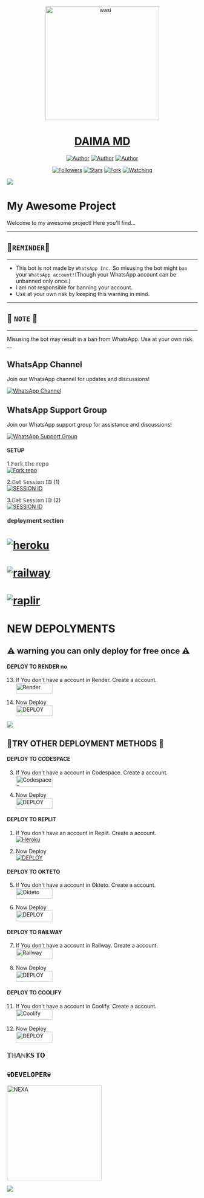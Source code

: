  <p align="center">  
  <a href="https://whatsapp.com/channel/0029VaWeUY9Jf05hxbJkVW23">
    <img alt="wasi" height="300" src="https://i.imgur.com/ZU68hi4.jpeg">
    <h1 align="center">DAIMA MD </h1>
  </a>
</p>
<p align="center">
<a href="https://github.com/henrygokugt99"><img title="Author" src="https://img.shields.io/badge/henrygokugt99-black?style=for-the-badge&logo=Github"></a> <a href="https://whatsapp.com/channel/0029VaWeUY9Jf05hxbJkVW23"><img title="Author" src="https://img.shields.io/badge/CHANNEL-black?style=for-the-badge&logo=whatsapp"></a> <a href="https://wa.me/256789810043"><img title="Author" src="https://img.shields.io/badge/CHAT US-black?style=for-the-badge&logo=whatsapp"></a>
<p/>
<p align="center">
<a href="https://github.com/henrygokugt99?tab=followers"><img title="Followers" src="https://img.shields.io/github/followers/henrygokugt99?label=Followers&style=social"></a>
<a href="https://github.com/henrygokugt99/DAIMA-MD/stargazers/"><img title="Stars" src="https://img.shields.io/github/stars/henrygokugt99/DAIMA-MD?&style=social"></a>
<a href="https://github.com/henrygokugt99/DAIMA-MD/network/members"><img title="Fork" src="https://img.shields.io/github/forks/henrygokugt99/DAIMA-MD?style=social"></a>
<a href="https://github.com/henrygokugt99/DAIMA-MD/watchers"><img title="Watching" src="https://img.shields.io/github/watchers/henrygokugt99/DAIMA-MD?label=Watching&style=social"></a>
</p>
<a><img src='https://i.imgur.com/LyHic3i.gif'/></a>

####  
# My Awesome Project

Welcome to my awesome project! Here you'll find...
___
## 📢`REMINDER`📢
___
- This bot is not made by `WhatsApp Inc.` So misusing the bot might `ban` your `WhatsApp account!`(Though your WhatsApp account can be unbanned only once.)
- I am not responsible for banning your account.
- Use at your own risk by keeping this warning in mind.
___
## 📝 `NOTE` 📝
___
Misusing the bot may result in a ban from WhatsApp. Use at your own risk.
__
## WhatsApp Channel

Join our WhatsApp channel for updates and discussions!

[![WhatsApp Channel](https://img.shields.io/badge/Join-WhatsApp%20Channel-25D366?style=for-the-badge&logo=whatsapp)](https://whatsapp.com/channel/0029VaWeUY9Jf05hxbJkVW23)
## WhatsApp Support Group

Join our WhatsApp support group for assistance and discussions!

[![WhatsApp Support Group](https://img.shields.io/badge/Join-WhatsApp%20Support%20Group-25D366?style=for-the-badge&logo=whatsapp)](https://chat.whatsapp.com/LpacbNXvuhqLAr7AZwyU3r)

#### SETUP

1.𝔽𝕠𝕣𝕜 𝕥𝕙𝕖 𝕣𝕖𝕡𝕠
    <br>
<a href='https://github.com/henrygokugt99/DAIMA-MD/fork' target="_blank"><img alt='Fork repo' src='https://img.shields.io/badge/Fork Repo-100000?style=for-the-badge&logo=scan&logoColor=white&labelColor=black&color=green'/></a>



2.𝔾𝕖𝕥 𝕊𝕖𝕤𝕤𝕚𝕠𝕟 𝕀𝔻 (1)
    <br>
<a href='https://daimapairingcode-7e324573f805.herokuapp.com/' target="_blank"><img alt='SESSION ID' src='https://img.shields.io/badge/Session_id-100000?style=for-the-badge&logo=scan&logoColor=white&labelColor=black&color=green'/></a>


3.𝔾𝕖𝕥 𝕊𝕖𝕤𝕤𝕚𝕠𝕟 𝕀𝔻 (2)
    <br>
<a href='https://replit.com/@fivesteps45/DAIMA-MD-PAIR-CODE-10#README.md' target="_blank"><img alt='SESSION ID' src='https://img.shields.io/badge/Session_id-100000?style=for-the-badge&logo=scan&logoColor=white&labelColor=black&color=green'/></a>


#### 𝕕𝕖𝕡𝕝𝕠𝕪𝕞𝕖𝕟𝕥 𝕤𝕖𝕔𝕥𝕚𝕠𝕟
# <a href="https://dashboard.heroku.com/new?template=https://github.com/henrygokugt99/DAIMA-MD"><img title="heroku" src="https://img.shields.io/badge/DEPLOY ON HEROKU-h?color=green&style=for-the-badge&logo=msi"></a>
# <a href="https://railway.app/template/tM2McB?referralCode=v7Xehd"><img title="railway" src="https://img.shields.io/badge/DEPLOY ON RAILWAY-h?color=green&style=for-the-badge&logo=msi"></a>
# <a href="(https://replit.com/github/henrygokugt99/DAIMA-MD"><img title="raplir" src="https://img.shields.io/badge/RAPLIT-h?color=green&style=for-the-badge&logo=msi"></a>

<h1>NEW DEPOLYMENTS </h1>
<h2>⚠️ warning you can only deploy for free once ⚠️</h2>

#### DEPLOY TO RENDER no

13. If You don't have a account in Render. Create a account.
    <br>
<a href='https://dashboard.render.com/register' target="_blank"><img alt='Render' src='https://img.shields.io/badge/CREATE-h?color=black&style=for-the-badge&logo=render' width="96.35" height="28"/></a></p>

14. Now Deploy
    <br>
<a href='https://dashboard.render.com' target="_blank"><img alt='DEPLOY' src='https://img.shields.io/badge/DEPLOY -h?color=black&style=for-the-badge&logo=render' width="96.35" height="28"/></a></p>

<a><img src='https://i.imgur.com/LyHic3i.gif'/></a>

<h2>📖TRY OTHER DEPLOYMENT METHODS 📖</h2>

#### DEPLOY TO CODESPACE

3. If You don't have a account in Codespace. Create a account.
    <br>
<a href='https://github.com/login?return_to=https%3A%2F%2Fgithub.com%2Fcodespaces' target="_blank"><img alt='Codespaces' src='https://img.shields.io/badge/CREATE-h?color=black&style=for-the-badge&logo=visualstudiocode' width="96.35" height="28"/></a></p>

4. Now Deploy
    <br>
<a href='https://github.com/codespaces/new' target="_blank"><img alt='DEPLOY' src='https://img.shields.io/badge/DEPLOY -h?color=black&style=for-the-badge&logo=visualstudiocode' width="96.35" height="28"/></a></p>
#### DEPLOY TO REPLIT

1. If You don't have an account in Replit. Create a account.
    <br>
<a href='https://replit.com/signup' target="_blank"><img alt='Heroku' src='https://img.shields.io/badge/-Create-black?style=for-the-badge&logo=replit&logoColor=white'/></a>


2. Now Deploy
    <br>
    <a href='https://repl.it/github/henrygokugt99/DAIMA-MD' target="_blank"><img alt='DEPLOY' src='https://img.shields.io/badge/-DEPLOY-black?style=for-the-badge&logo=replit&logoColor=white'/></a>
#### DEPLOY TO OKTETO

5. If You don't have a account in Okteto. Create a account.
    <br>
<a href='https://www.okteto.com/pricing/?plan=SaaS' target="_blank"><img alt='Okteto' src='https://img.shields.io/badge/CREATE-h?color=black&style=for-the-badge&logo=opera' width="96.35" height="28"/></a></p>

6. Now Deploy
    <br>
<a href='https://cloud.okteto.com/login' target="_blank"><img alt='DEPLOY' src='https://img.shields.io/badge/DEPLOY -h?color=black&style=for-the-badge&logo=opera' width="96.35" height="28"/></a></p>    
#### DEPLOY TO RAILWAY

7. If You don't have a account in Railway. Create a account.
    <br>
<a href='https://railway.app/login' target="_blank"><img alt='Railway' src='https://img.shields.io/badge/CREATE-h?color=black&style=for-the-badge&logo=railway' width="96.35" height="28"/></a></p>

8. Now Deploy
    <br>
<a href='https://railway.app/new' target="_blank"><img alt='DEPLOY' src='https://img.shields.io/badge/DEPLOY -h?color=black&style=for-the-badge&logo=railway' width="96.35" height="28"/></a></p>
#### DEPLOY TO COOLIFY

11. If You don't have a account in Coolify. Create a account.
    <br>
<a href='https://app.coolify.io/register' target="_blank"><img alt='Coolify' src='https://img.shields.io/badge/CREATE-h?color=black&style=for-the-badge&logo=C' width="96.35" height="28"/></a></p>

12. Now Deploy
    <br>
<a href='https://coolify.io/' target="_blank"><img alt='DEPLOY' src='https://img.shields.io/badge/DEPLOY -h?color=black&style=for-the-badge&logo=C' width="96.35" height="28"/></a></p>
### 𝕋ℍ𝔸ℕ𝕂𝕊 𝕋𝕆
 ## `💀DEVELOPER💀` 
<a href="https://github.com/henrygokugt99"><img src="https://i.imgur.com/iYHCSEa.jpeg" width="250" height="250" alt="NEXA"/></a>
  
<a><img src='https://i.imgur.com/LyHic3i.gif'/></a>
